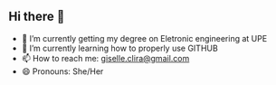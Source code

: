 ## Hi there 👋


- 🔭 I’m currently getting my degree on Eletronic engineering at UPE
- 🌱 I’m currently learning how to properly use GITHUB 
- 📫 How to reach me: giselle.clira@gmail.com
- 😄 Pronouns: She/Her

